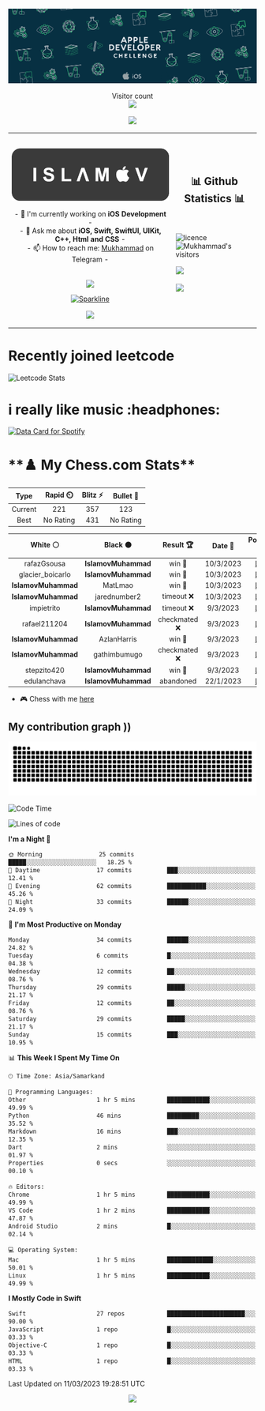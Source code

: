 
<p align="center">
  <img src="https://github.com/IslamovMukhammad/IslamovMukhammad/blob/main/GIFapple.gif" >
</p>
<p align="center"> 
  Visitor count<br>
  <img src="https://profile-counter.glitch.me/IslamovMukhammad/count.svg" />
</p>

<!-- <h2 align="center">Hello! Welcome to Mukhammad's Github page </h2> -->
<p align="center"> 
  <img src="https://readme-typing-svg.demolab.com?font=Fira+Code&pause=1000&color=56F7AD&width=435&lines=Hello!+Welcome+to+Mukhammad's+Github+page" />
</p>

<p align="center">
<table align="center">
   <tr >
      <td>
         <h2><a href="https://t.me/iMacBro"><img align="center" src="https://github.com/IslamovMukhammad/mukhammad/blob/main/oie_png-4.png?raw=true" width="600px"/></a></h2>
         <p align="center">
         - 🔭 I'm currently working on <strong>iOS Development</strong> -
         <br/>
         - 💬 Ask me about <strong>iOS, Swift, SwiftUI, UIKit, C++, Html and CSS</strong> -
         <br/>
         - 📫 How to reach me: <a href="https://t.me/iCe1m">Mukhammad</a> on Telegram -
         <br/>
                     </p>
         <br/>
        <div align=center>
    <a href="https://github.com/anuraghazra/github-readme-stats">
      <img align="center" src="https://github-readme-stats.vercel.app/api/top-langs/?username=IslamovMukhammad&hide=c%23,powershell,Html,Python,Mathematica,Ruby,Objective-C,Objective-C%2b%2b,Cuda&title_color=61dafb&text_color=ffffff&icon_color=61dafb&bg_color=20232a&langs_count=8&layout=compact&border_color=61dafb&hide_border=true" />
    </a>
  </div>
         <p align="center">                     
<!--              <img align="center" src="https://github-readme-stats.vercel.app/api/top-langs/?username=IslamovMukhammad&theme=radical&hide_border=true&count-private=true" /> -->
         </p> 
        <p align="center"><a href="https://stars.medv.io/Naereen/badges"><img src="https://stars.medv.io/Naereen/badges.svg" alt="Sparkline"></a></p>
         <p align="center">
            <img align="center" src="https://github-profile-trophy.vercel.app/?username=IslamovMukhammad&title=Commit,Stars,MultipleLanguage,Followers,Repositories,PullRequest,Issues&theme=juicyfresh&no-bg=true&no-frame=true"/>
         </p>
      </td>
      <td >
      <h2 align="center">📊 Github Statistics 📊 </h2>   
         <br/>
         <p align="left"> 
           <img align="center" src="https://badgen.net/github/license/Naereen/Strapdown.js" alt="licence" /> 
<!--     visitors         -->
           <img align="center" src="https://visitor-badge.glitch.me/badge?page_id=IslamovMukhammad.visitor-badge" alt="Mukhammad's visitors" />
<!--     visitors         -->
            </p>
         <img align="center" src="http://github-readme-streak-stats.herokuapp.com?user=IslamovMukhammad&theme=github-dark&hide_border=true&date_format=M%20j%5B%2C%20Y%5D" /><b/r></br><br/>
         <img align="center" src="https://github-readme-stats.vercel.app/api?username=IslamovMukhammad&theme=radical&show_icons=true&hide_border=true" />
          <br/><br/>
<!--                   <p align="center">
                    <a href="https://guilyx.vercel.app/api/now-playing?open">
                      <img src="https://guilyx.vercel.app/api/now-playing">
                    </a>
                  </p> -->
      </td>
   </tr>
</table>
</p>
<h1>
   Recently joined leetcode
</h1>

![Leetcode Stats](https://leetcard.jacoblin.cool/MuhammadIslamov?theme=nord)

<h1>
  i really like music :headphones:
</h1>

<a href="https://www.data-card-for-spotify.com/card?user_id=31ziehm6apuzanaqu7v5y7ruzdsy">
  <img src="https://www.data-card-for-spotify.com/api/card?user_id=31ziehm6apuzanaqu7v5y7ruzdsy" alt="Data Card for Spotify">
</a>

<h1>
  **♟️ My Chess.com Stats** 
</h1>


<!--START_SECTION:chessStats-->
<!-- Automatically generated with https://github.com/Balastrong/chess-stats-action -->

| Type | Rapid ⏲️ | Blitz ⚡ | Bullet 🔫 |
|:---:|:---:|:---:|:---:|
| Current | 221 | 357 | 123 |
| Best | No Rating | 431 | No Rating |

| White ⚪ | Black ⚫ | Result 🏆 | Date 📅 | Position 🗺️ | Type 🕕 |
|:---:|:---:|:---:|:---:|:---:|:---:|
| rafazGsousa | **IslamovMuhammad** | win 🥇 | 10/3/2023 | <a href="http://www.ee.unb.ca/cgi-bin/tervo/fen.pl?select=5r2/3QNkpp/4pp2/8/2P5/7P/5qPK/8 w - -">Link</a> | Blitz |
| glacier_boicarlo | **IslamovMuhammad** | win 🥇 | 10/3/2023 | <a href="http://www.ee.unb.ca/cgi-bin/tervo/fen.pl?select=1n2k3/1ppb4/8/8/8/8/q7/1r1K4 w - -">Link</a> | Blitz |
| **IslamovMuhammad** | MatLmao | win 🥇 | 10/3/2023 | <a href="http://www.ee.unb.ca/cgi-bin/tervo/fen.pl?select=3kr3/2Q4R/8/1p4p1/pb1nr3/1P6/1P4PP/3RN1K1 b - -">Link</a> | Blitz |
| **IslamovMuhammad** | jarednumber2 | timeout ❌ | 10/3/2023 | <a href="http://www.ee.unb.ca/cgi-bin/tervo/fen.pl?select=4k3/p7/2n3K1/7R/3q4/8/7P/7r w - -">Link</a> | Blitz |
| impietrito | **IslamovMuhammad** | timeout ❌ | 9/3/2023 | <a href="http://www.ee.unb.ca/cgi-bin/tervo/fen.pl?select=1r4k1/6pp/5p2/P7/8/8/1p3PPP/3R2K1 b - -">Link</a> | Blitz |
| rafael211204 | **IslamovMuhammad** | checkmated ❌ | 9/3/2023 | <a href="http://www.ee.unb.ca/cgi-bin/tervo/fen.pl?select=r1bq1rk1/2p1pp1Q/1p4p1/p2p2N1/6n1/2N3P1/PP2PP1P/n2K1B1R b - -">Link</a> | Blitz |
| **IslamovMuhammad** | AzlanHarris | win 🥇 | 9/3/2023 | <a href="http://www.ee.unb.ca/cgi-bin/tervo/fen.pl?select=5k1Q/2p5/8/5P2/7P/3B4/4KP2/7R b - -">Link</a> | Blitz |
| **IslamovMuhammad** | gathimbumugo | checkmated ❌ | 9/3/2023 | <a href="http://www.ee.unb.ca/cgi-bin/tervo/fen.pl?select=r3kbnr/ppp2ppp/3p4/3N4/3n3P/8/PPq2P1P/RKB2B1R w kq -">Link</a> | Blitz |
| stepzito420 | **IslamovMuhammad** | win 🥇 | 9/3/2023 | <a href="http://www.ee.unb.ca/cgi-bin/tervo/fen.pl?select=4K3/7q/2k5/8/8/8/8/8 w - -">Link</a> | Blitz |
| edulanchava | **IslamovMuhammad** | abandoned  | 22/1/2023 | <a href="http://www.ee.unb.ca/cgi-bin/tervo/fen.pl?select=2k3n1/2n5/2r5/R2p4/8/2RK4/P3N3/2N5 b - -">Link</a> | Rapid |

<!--END_SECTION:chessStats-->
- 🎮 Chess with me [here](https://chess.com/play/IslamovMuhammad)

## My contribution graph ))

<picture>
  <source media="(prefers-color-scheme: dark)" srcset="https://raw.githubusercontent.com/IslamovMukhammad/IslamovMukhammad/output/github-contribution-grid-snake-dark.svg">
  <source media="(prefers-color-scheme: light)" srcset="https://raw.githubusercontent.com/IslamovMukhammad/IslamovMukhammad/output/github-contribution-grid-snake.svg">
  <img alt="github contribution grid snake animation" src="https://raw.githubusercontent.com/IslamovMukhammad/IslamovMukhammad/output/github-contribution-grid-snake.svg">
</picture>

<!--START_SECTION:waka-->
![Code Time](http://img.shields.io/badge/Code%20Time-2%20hrs%2010%20mins-blue)

![Lines of code](https://img.shields.io/badge/From%20Hello%20World%20I%27ve%20Written-201.5%20thousand%20lines%20of%20code-blue)

**I'm a Night 🦉** 

```text
🌞 Morning                25 commits          █████░░░░░░░░░░░░░░░░░░░░   18.25 % 
🌆 Daytime                17 commits          ███░░░░░░░░░░░░░░░░░░░░░░   12.41 % 
🌃 Evening                62 commits          ███████████░░░░░░░░░░░░░░   45.26 % 
🌙 Night                  33 commits          ██████░░░░░░░░░░░░░░░░░░░   24.09 % 
```
📅 **I'm Most Productive on Monday** 

```text
Monday                   34 commits          ██████░░░░░░░░░░░░░░░░░░░   24.82 % 
Tuesday                  6 commits           █░░░░░░░░░░░░░░░░░░░░░░░░   04.38 % 
Wednesday                12 commits          ██░░░░░░░░░░░░░░░░░░░░░░░   08.76 % 
Thursday                 29 commits          █████░░░░░░░░░░░░░░░░░░░░   21.17 % 
Friday                   12 commits          ██░░░░░░░░░░░░░░░░░░░░░░░   08.76 % 
Saturday                 29 commits          █████░░░░░░░░░░░░░░░░░░░░   21.17 % 
Sunday                   15 commits          ███░░░░░░░░░░░░░░░░░░░░░░   10.95 % 
```


📊 **This Week I Spent My Time On** 

```text
🕑︎ Time Zone: Asia/Samarkand

💬 Programming Languages: 
Other                    1 hr 5 mins         ████████████░░░░░░░░░░░░░   49.99 % 
Python                   46 mins             █████████░░░░░░░░░░░░░░░░   35.52 % 
Markdown                 16 mins             ███░░░░░░░░░░░░░░░░░░░░░░   12.35 % 
Dart                     2 mins              ░░░░░░░░░░░░░░░░░░░░░░░░░   01.97 % 
Properties               0 secs              ░░░░░░░░░░░░░░░░░░░░░░░░░   00.10 % 

🔥 Editors: 
Chrome                   1 hr 5 mins         ████████████░░░░░░░░░░░░░   49.99 % 
VS Code                  1 hr 2 mins         ████████████░░░░░░░░░░░░░   47.87 % 
Android Studio           2 mins              █░░░░░░░░░░░░░░░░░░░░░░░░   02.14 % 

💻 Operating System: 
Mac                      1 hr 5 mins         █████████████░░░░░░░░░░░░   50.01 % 
Linux                    1 hr 5 mins         ████████████░░░░░░░░░░░░░   49.99 % 
```

**I Mostly Code in Swift** 

```text
Swift                    27 repos            ██████████████████████░░░   90.00 % 
JavaScript               1 repo              █░░░░░░░░░░░░░░░░░░░░░░░░   03.33 % 
Objective-C              1 repo              █░░░░░░░░░░░░░░░░░░░░░░░░   03.33 % 
HTML                     1 repo              █░░░░░░░░░░░░░░░░░░░░░░░░   03.33 % 
```




 Last Updated on 11/03/2023 19:28:51 UTC
<!--END_SECTION:waka-->

<p align="center">
  <img src="https://capsule-render.vercel.app/api?type=waving&color=gradient&height=60&section=footer"/>
</p>
